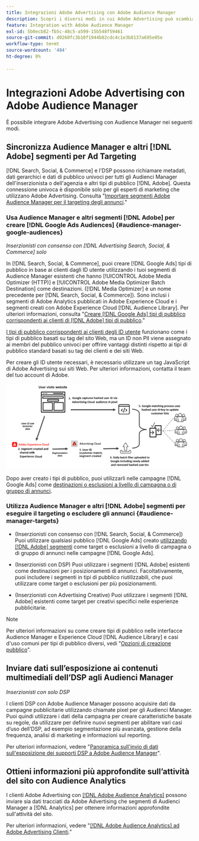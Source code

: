 ```yaml
---
title: Integrazioni Adobe Advertising con Adobe Audience Manager
description: Scopri i diversi modi in cui Adobe Advertising può scambiare dati con Adobe Audience Manager.
feature: Integration with Adobe Audience Manager
exl-id: 5b0ecb82-fb5c-48c5-a599-15b548f59461
source-git-commit: d0260fc3b10f1944b82cdc4c1e3b8137a695e05e
workflow-type: tm+mt
source-wordcount: '484'
ht-degree: 0%

---
```


# Integrazioni Adobe Advertising con Adobe Audience Manager

È possibile integrare Adobe Advertising con Audience Manager nei seguenti modi.

## Sincronizza Audience Manager e altri [!DNL Adobe] segmenti per Ad Targeting

[!DNL Search, Social, & Commerce] e l&#39;DSP possono richiamare metadati, dati gerarchici e dati di pubblico univoci per tutti gli Audienci Manager dell&#39;inserzionista o dell&#39;agenzia e altri tipi di pubblico [!DNL Adobe]. Questa connessione univoca è disponibile solo per gli esperti di marketing che utilizzano Adobe Advertising. Consulta &quot;[Importare segmenti Adobe Audience Manager per il targeting degli annunci](/help/integrations/audience-manager/import-audiences.md).&quot;

### Usa Audience Manager e altri segmenti [!DNL Adobe] per creare [!DNL Google Ads Audiences] {#audience-manager-google-audiences}

*Inserzionisti con consenso con [!DNL Advertising Search, Social, & Commerce] solo*

In [!DNL Search, Social, & Commerce], puoi creare [!DNL Google Ads] tipi di pubblico in base ai clienti dagli ID utente utilizzando i tuoi segmenti di Audience Manager esistenti che hanno [!UICONTROL Adobe Media Optimizer (HTTP)] e [!UICONTROL Adobe Media Optimizer Batch Destination] come destinazioni. ([!DNL Media Optimizer] è un nome precedente per [!DNL Search, Social, & Commerce]). Sono inclusi i segmenti di Adobe Analytics pubblicati in Adobe Experience Cloud e i segmenti creati con Adobe Experience Cloud [!DNL Audience Library]. Per ulteriori informazioni, consulta &quot;[Creare [!DNL Google Ads] tipi di pubblico corrispondenti ai clienti di [!DNL Adobe] tipi di pubblico](/help/search-social-commerce/campaign-management/campaigns/google-audience-from-adobe-audience.md).&quot;

[I tipi di pubblico corrispondenti ai clienti degli ID utente](https://support.google.com/google-ads/answer/9199250) funzionano come i tipi di pubblico basati su tag del sito Web, ma un ID non PII viene assegnato ai membri del pubblico univoci per offrire vantaggi distinti rispetto ai tipi di pubblico standard basati su tag dei clienti e dei siti Web.

Per creare gli ID utente necessari, è necessario utilizzare un tag JavaScript di Adobe Advertising <!-- with a user ID parameter --> sui siti Web. Per ulteriori informazioni, contatta il team del tuo account di Adobe.

![processo di creazione segmento](/help/integrations/assets/ad_search_user_id_pic.png)

Dopo aver creato i tipi di pubblico, puoi utilizzarli nelle campagne [!DNL Google Ads] come [destinazioni o esclusioni a livello di campagna o di gruppo di annunci](#audience-manager-targets).

### Utilizza Audience Manager e altri [!DNL Adobe] segmenti per eseguire il targeting o escludere gli annunci {#audience-manager-targets}

* (Inserzionisti con consenso con [!DNL Search, Social, & Commerce]) Puoi utilizzare qualsiasi pubblico [!DNL Google Ads] creato [utilizzando [!DNL Adobe] segmenti](#audience-manager-google-audiences) come target o esclusioni a livello di campagna o di gruppo di annunci nelle campagne [!DNL Google Ads].

* (Inserzionisti con DSP) Puoi utilizzare i segmenti [!DNL Adobe] esistenti come destinazioni per i posizionamenti di annunci. Facoltativamente, puoi includere i segmenti in tipi di pubblico riutilizzabili, che puoi utilizzare come target o esclusioni per più posizionamenti.

* (Inserzionisti con Advertising Creative) Puoi utilizzare i segmenti [!DNL Adobe] esistenti come target per creativi specifici nelle esperienze pubblicitarie.

>[!NOTE]
>
>Per ulteriori informazioni su come creare tipi di pubblico nelle interfacce Audience Manager e Experience Cloud [!DNL Audience Library] e casi d&#39;uso comuni per tipi di pubblico diversi, vedi &quot;[Opzioni di creazione pubblico](https://experienceleague.adobe.com/docs/experience-cloud-kcs/kbarticles/KA-16471.html)&quot;.

## Inviare dati sull’esposizione ai contenuti multimediali dell’DSP agli Audienci Manager

*Inserzionisti con solo DSP*

I clienti DSP con Adobe Audience Manager possono acquisire dati da campagne pubblicitarie utilizzando chiamate pixel per gli Audienci Manager. Puoi quindi utilizzare i dati della campagna per creare caratteristiche basate su regole, da utilizzare per definire nuovi segmenti per abilitare vari casi d’uso dell’DSP, ad esempio segmentazione più avanzata, gestione della frequenza, analisi di marketing e informazioni sul reporting.

Per ulteriori informazioni, vedere &quot;[Panoramica sull&#39;invio di dati sull&#39;esposizione dei supporti DSP a Adobe Audience Manager](/help/integrations/audience-manager/media-data-integration/overview.md)&quot;.

## Ottieni informazioni più approfondite sull’attività del sito con Audience Analytics

I clienti Adobe Advertising con [[!DNL Adobe Audience Analytics]](https://experienceleague.adobe.com/docs/analytics/integration/audience-analytics/mc-audiences-aam.html) possono inviare sia dati tracciati da Adobe Advertising che segmenti di Audienci Manager a [!DNL Analytics] per ottenere informazioni approfondite sull&#39;attività del sito.

Per ulteriori informazioni, vedere &quot;[[!DNL Adobe Audience Analytics] ad Adobe Advertising Clienti](/help/integrations/audience-manager/audience-analytics.md).&quot;
